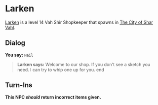 # Larken



[Larken](/npc/155204) is a level 14 Vah Shir Shopkeeper that spawns in [The City of Shar Vahl](/zone/155).



## Dialog

**You say:** `Hail`



>**Larken says:** Welcome to our shop.  If you don't see a sketch you need. I can try to whip one up for you.
end



## Turn-Ins



**This NPC *should* return incorrect items given.**





